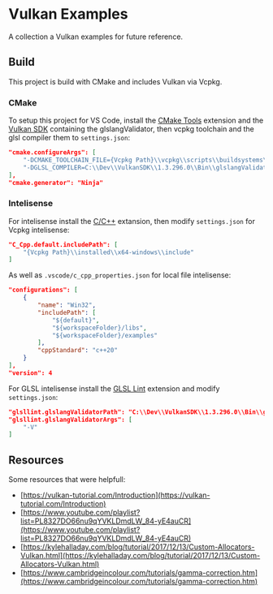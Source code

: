 # Vulkan Examples
A collection a Vulkan examples for future reference.

## Build
This project is build with CMake and includes Vulkan via Vcpkg.

### CMake
To setup this project for VS Code, install the [CMake Tools](https://marketplace.visualstudio.com/items?itemName=ms-vscode.cmake-tools) extension and the [Vulkan SDK](https://vulkan.lunarg.com/) containing the glslangValidator, then vcpkg toolchain and the glsl compiler them to `settings.json`:
```json
"cmake.configureArgs": [
    "-DCMAKE_TOOLCHAIN_FILE={Vcpkg Path}\\vcpkg\\scripts\\buildsystems\\vcpkg.cmake",
    "-DGLSL_COMPILER=C:\\Dev\\VulkanSDK\\1.3.296.0\\Bin\\glslangValidator.exe"
],
"cmake.generator": "Ninja"
```

### Intelisense
For intelisense install the  [C/C++](https://marketplace.visualstudio.com/items?itemName=ms-vscode.cpptools-extension-pack) extansion, then modify `settings.json` for Vcpkg intelisense:
```json
"C_Cpp.default.includePath": [
    "{Vcpkg Path}\\installed\\x64-windows\\include"
]
```
As well as `.vscode/c_cpp_properties.json` for local file intelisense:
```json
"configurations": [
    {
        "name": "Win32",
        "includePath": [
            "${default}",
            "${workspaceFolder}/libs",
            "${workspaceFolder}/examples"
        ],
        "cppStandard": "c++20"
    }
],
"version": 4
```

For GLSL intelisense install the [GLSL Lint](https://marketplace.visualstudio.com/items?itemName=dtoplak.vscode-glsllint) extension and modify `settings.json`:
```json
"glsllint.glslangValidatorPath": "C:\\Dev\\VulkanSDK\\1.3.296.0\\Bin\\glslangValidator.exe",
"glsllint.glslangValidatorArgs": [
    "-V"
]
```

## Resources
Some resources that were helpfull:
- [https://vulkan-tutorial.com/Introduction](https://vulkan-tutorial.com/Introduction)
- [https://www.youtube.com/playlist?list=PL8327DO66nu9qYVKLDmdLW_84-yE4auCR](https://www.youtube.com/playlist?list=PL8327DO66nu9qYVKLDmdLW_84-yE4auCR)
- [https://kylehalladay.com/blog/tutorial/2017/12/13/Custom-Allocators-Vulkan.html](https://kylehalladay.com/blog/tutorial/2017/12/13/Custom-Allocators-Vulkan.html)
- [https://www.cambridgeincolour.com/tutorials/gamma-correction.htm](https://www.cambridgeincolour.com/tutorials/gamma-correction.htm)
